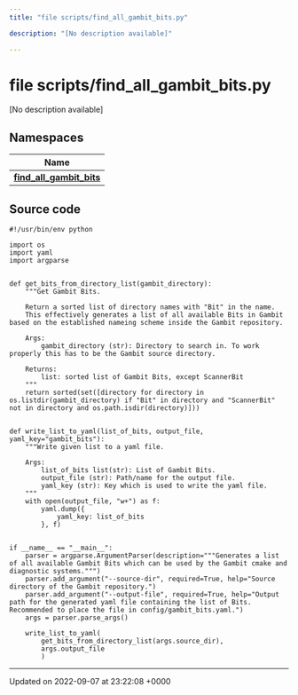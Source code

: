 ```yaml
---
title: "file scripts/find_all_gambit_bits.py"

description: "[No description available]"

---
```


# file scripts/find_all_gambit_bits.py

[No description available]

## Namespaces

| Name           |
| -------------- |
| **[find_all_gambit_bits](/documentation/code/namespaces/namespacefind__all__gambit__bits/)**  |




## Source code

```
#!/usr/bin/env python

import os
import yaml
import argparse


def get_bits_from_directory_list(gambit_directory):
    """Get Gambit Bits.

    Return a sorted list of directory names with "Bit" in the name. 
    This effectively generates a list of all available Bits in Gambit based on the established nameing scheme inside the Gambit repository.

    Args:
        gambit_directory (str): Directory to search in. To work properly this has to be the Gambit source directory.

    Returns:
        list: sorted list of Gambit Bits, except ScannerBit
    """
    return sorted(set([directory for directory in os.listdir(gambit_directory) if "Bit" in directory and "ScannerBit" not in directory and os.path.isdir(directory)]))


def write_list_to_yaml(list_of_bits, output_file, yaml_key="gambit_bits"):
    """Write given list to a yaml file.

    Args:
        list_of_bits list(str): List of Gambit Bits.
        output_file (str): Path/name for the output file.
        yaml_key (str): Key which is used to write the yaml file.
    """
    with open(output_file, "w+") as f:
        yaml.dump({
            yaml_key: list_of_bits
        }, f)


if __name__ == "__main__":
    parser = argparse.ArgumentParser(description="""Generates a list of all available Gambit Bits which can be used by the Gambit cmake and diagnostic systems.""")
    parser.add_argument("--source-dir", required=True, help="Source directory of the Gambit repository.")
    parser.add_argument("--output-file", required=True, help="Output path for the generated yaml file containing the list of Bits. Recommended to place the file in config/gambit_bits.yaml.")
    args = parser.parse_args()

    write_list_to_yaml(
        get_bits_from_directory_list(args.source_dir),
        args.output_file
        )
```


-------------------------------

Updated on 2022-09-07 at 23:22:08 +0000
